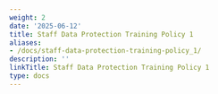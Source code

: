 ```yaml
---
weight: 2
date: '2025-06-12'
title: Staff Data Protection Training Policy 1
aliases:
- /docs/staff-data-protection-training-policy_1/
description: ''
linkTitle: Staff Data Protection Training Policy 1
type: docs
---
```


